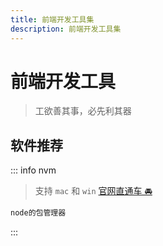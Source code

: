 ```yaml
---
title: 前端开发工具集
description: 前端开发工具集
---
```


# 前端开发工具

> 工欲善其事，必先利其器

## 软件推荐

::: info nvm
> 支持 `mac` 和 `win` [官网直通车 🚘](https://github.com/nvm-sh/nvm)
```js
node的包管理器
```
:::

